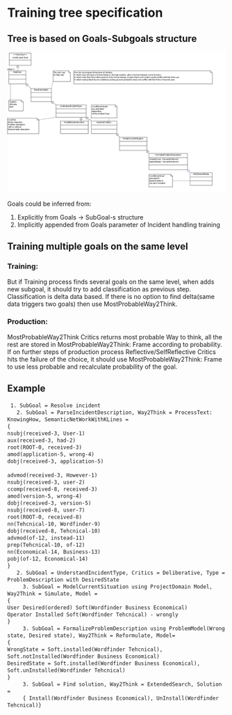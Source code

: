 # Training tree specification

## Tree is based on Goals-Subgoals structure

![Goal](https://github.com/development-team/2/raw/master/doc/design-specification/uml/images/GoalConceptClass.png)

Goals could be inferred from:

 1. Explicitly from Goals -> SubGoal-s structure
 1. Implicitly appended from Goals parameter of Incident handling training

## Training multiple goals on the same level

### Training:
But if Training process finds several goals on the same level, when adds new subgoal, it should try to add classification as previous step.
Classification is delta data based. If there is no option to find delta(same data triggers two goals) then use MostProbableWay2Think.

### Production:
MostProbableWay2Think Critics returns most probable Way to think, all the rest are stored in MostProbableWay2Think: Frame according to probability. If on further steps of production process Reflective/SelfReflective Critics hits the failure of the choice, it should use MostProbableWay2Think: Frame to use less probable and recalculate probability of the goal.

## <a name="Example">Example</a>

```
 1. SubGoal = Resolve incident
   2. SubGoal = ParseIncidentDescription, Way2Think = ProcessText: KnowingHow, SemanticNetWorkWithKLines =
{
nsubj(received-3, User-1)
aux(received-3, had-2)
root(ROOT-0, received-3)
amod(application-5, wrong-4)
dobj(received-3, application-5)

advmod(received-3, However-1)
nsubj(received-3, user-2)
ccomp(received-8, received-3)
amod(version-5, wrong-4)
dobj(received-3, version-5)
nsubj(received-8, user-7)
root(ROOT-0, received-8)
nn(Tehcnical-10, Wordfinder-9)
dobj(received-8, Tehcnical-10)
advmod(of-12, instead-11)
prep(Tehcnical-10, of-12)
nn(Economical-14, Business-13)
pobj(of-12, Economical-14)
}
   2. SubGoal = UnderstandIncidentType, Critics = Deliberative, Type = ProblemDescription with DesiredState
     3. SubGoal = ModelCurrentSituation using ProjectDomain Model, Way2Think = Simulate, Model =
{
User Desired(ordered) Soft(Wordfinder Business Economical)
Operator Installed Soft(Wordfinder Tehcnical) - wrongly
}
     3. SubGoal = FormalizeProblemDescription using ProblemModel(Wrong state, Desired state), Way2Think = Reformulate, Model=
{
WrongState = Soft.installed(Wordfinder Tehcnical), Soft.notInstalled(Wordfinder Business Economical)
DesiredState = Soft.installed(Wordfinder Business Economical), Soft.unInstalled(Wordfinder Tehcnical)
}
     3. SubGoal = Find solution, Way2Think = ExtendedSearch, Solution =
     { Install(Wordfinder Business Economical), UnInstall(Wordfinder Tehcnical)}
```
